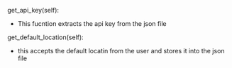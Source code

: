 get_api_key(self):
- This fucntion extracts the api key from the json file

get_default_location(self):
- this accepts the default locatin from the user and stores it into the json file
